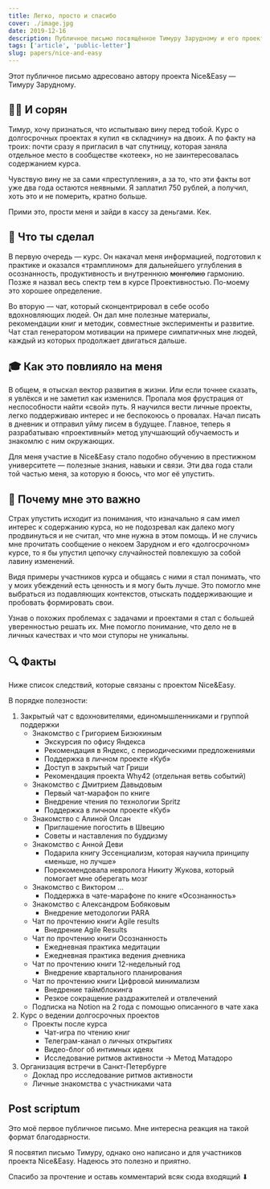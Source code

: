 ```yaml
---
title: Легко, просто и спасибо
cover: ./image.jpg
date: 2019-12-16
description: Публичное письмо посвящённое Тимуру Зарудному и его проекту Nice&Easy
tags: ['article', 'public-letter']
slug: papers/nice-and-easy
---
```


Этот публичное письмо адресовано автору проекта Nice&Easy — Тимуру Зарудному.

## 🤷‍♂️ И сорян

Тимур, хочу признаться, что испытываю вину перед тобой. Kурс о долгосрочных проектах я купил «в складчину» на двоих. А по факту на троих: почти сразу я пригласил в чат спутницу, которая заняла отдельное место в сообществе «котеек», но не заинтересовалась содержанием курса.

Чувствую вину не за сами «преступления», а за то, что эти факты вот уже два года остаются неявными. Я заплатил 750 рублей, а получил, хоть это и не померить, кратно больше.

Прими это, прости меня и зайди в кассу за деньгами. Кек.

## 🔪 Что ты сделал

В первую очередь — курс. Он накачал меня информацией, подготовил к практике и оказался «трамплином» для дальнейшего углубления в осознанность, продуктивность и внутреннюю ~~монголию~~ гармонию. Позже я назвал весь спектр тем в курсе Проективностью. По-моему это хорошее определение.

Во вторую — чат, который сконцентрировал в себе особо вдохновляющих людей. Он дал мне полезные материалы, рекомендации книг и методик, совместные эксперименты и развитие. Чат стал генератором мотивации на примере симпатичных мне людей, каждый из которых продолжает двигаться дальше.

## 🎓 Как это повлияло на меня

В общем, я отыскал вектор развития в жизни. Или если точнее сказать, я увлёкся и не заметил как изменился. Пропала моя фрустрация от неспособности найти «свой» путь. Я научился вести личные проекты, легко поддерживаю интерес и не беспокоюсь о провалах. Начал писать в дневник и отправил уйму писем в будущее. Главное, теперь я разрабатываю «проективный» метод улучшающий обучаемость и знакомлю с ним окружающих.

Для меня участие в Nice&Easy стало подобно обучению в престижном университете — полезные знания, навыки и связи. Эти два года стали той частью меня, за которую я боюсь, что мог её упустить.

## 🤯 Почему мне это важно

Страх упустить исходит из понимания, что изначально я сам имел интерес к содержанию курса, но не подозревал как далеко могу продвинуться и не считал, что мне нужна в этом помощь. И не случись мне прочитать сообщение о некоем Зарудном и его «долгосрочном» курсе, то я бы упустил цепочку случайностей повлекшую за собой лавину изменений.

Видя примеры участников курса и общаясь с ними я стал понимать, что у моих убеждений есть ценность и я могу быть лучше. Это помогло мне выбраться из подавляющих контекстов, отыскать поддерживающие и пробовать формировать свои.

Узнав о похожих проблемах с задачами и проектами я стал с большей уверенностью решать их. Мне помогло понимание, что дело не в личных качествах и что мои ступоры не уникальны.

## 🔍 Факты

Ниже список следствий, которые связаны с проектом Nice&Easy.

В порядке полезности:

1. Закрытый чат с вдохновителями, единомышленниками и группой поддержки
   - Знакомство с Григорием Бизюкиным
     - Экскурсия по офису Яндекса
     - Рекомендация в Яндекс, с периодическими предложениями
     - Поддержка в личном проекте «Куб»
     - Доступ в закрытый чат Гриши
     - Рекомендация проекта Why42 (отдельная ветвь событий)
   - Знакомство с Дмитрием Давыдовым
     - Первый чат-марафон по книге
     - Внедрение чтения по технологии Spritz
     - Поддержка в личном проекте «Куб»
   - Знакомство с Алиной Олсан
     - Приглашение погостить в Швецию
     - Советы и наставления по буддизму
   - Знакомство с Анной Деви
     - Подарила книгу Эссенциализм, которая научила принципу «меньше, но лучше»
     - Порекомендовала невролога Никиту Жукова, который помогает мне оберегать мозг
   - Знакомство с Виктором ...
     - Поддержка в чате-марафоне по книге «Осознанность»
   - Знакомство с Александром Бобяковым
     - Внедрение методологии PARA
   - Чат по прочтению книги Agile results
     - Внедрение Agile Results
   - Чат по прочтению книги Осознанность
     - Ежедневная практика медитации
     - Ежедневная практика ведения дневника
   - Чат по прочтению книги 12-недельный год
     - Внедрение квартального планирования
   - Чат по прочтению книги Цифровой минимализм
     - Внедрение таймблокинга
     - Резкое сокращение раздражителей и отвлечений
   - Подписка на Notion на 2 года с помощью описанного в чате хака
2. Курс о ведении долгосрочных проектов
   - Проекты после курса
     - Чат-игра по чтению книг
     - Телеграм-канал о личных открытиях
     - Видео-блог об интимных идеях
     - Исследование ритмов активности → Метод Матадоро
3. Организация встречи в Санкт-Петербурге
   - Доклад про исследование ритмов активности
   - Личные знакомства с участниками чата

## Post scriptum

Это моё первое публичное письмо. Мне интересна реакция на такой формат благодарности.

Я посвятил письмо Тимуру, однако оно написано и для участников проекта Nice&Easy. Надеюсь это полезно и приятно.

Спасибо за прочтение и оставь комментарий всяк сюда входящий ⬇

<!-- DISQUS DATA
var pageName = 'nice-and-easy';
var disqus_config = function () {
    this.page.url = 'https://martyn.guru/' + pageName;
    this.page.identifier = pageName;
    this.page.title = pageName;
};
-->
